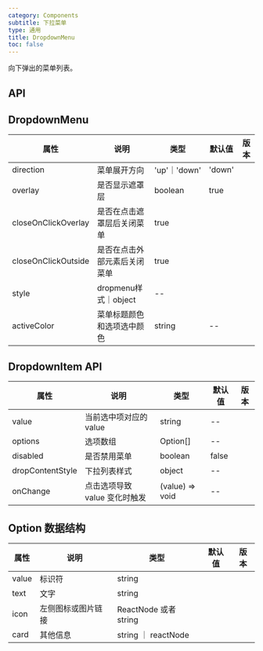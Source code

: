 ```yaml
---
category: Components
subtitle: 下拉菜单
type: 通用
title: DropdownMenu
toc: false
---
```

向下弹出的菜单列表。
## API

## DropdownMenu

| 属性 | 说明 | 类型 | 默认值 | 版本 |
| --- | --- | --- | --- | --- |
|direction| 菜单展开方向| 'up'｜'down' | 'down'| |
|overlay|是否显示遮罩层| boolean | true| |
|closeOnClickOverlay|是否在点击遮罩层后关闭菜单|true| | |
|closeOnClickOutside| 是否在点击外部元素后关闭菜单| true| | |
|style| dropmenu样式｜object|--|| |
|activeColor|菜单标题颜色 和选项选中颜色| string | --||

## DropdownItem API

| 属性 | 说明 | 类型 | 默认值 | 版本 |
| --- | --- | --- | --- | --- |
|value |当前选中项对应的 value| string | --| |
|options| 选项数组| Option[]| --||
|disabled|是否禁用菜单|boolean|false| |
|dropContentStyle| 下拉列表样式| object| --|  |
|onChange|点击选项导致 value 变化时触发| (value) => void| --|  |


## Option 数据结构

| 属性 | 说明 | 类型 | 默认值 | 版本 |
| --- | --- | --- | --- | --- |
| value| 标识符 | string|  |  |
|text| 文字 | string|   |   |
|icon|左侧图标或图片链接| ReactNode 或者string |  |  |
|card|其他信息|string ｜ reactNode|   |   |